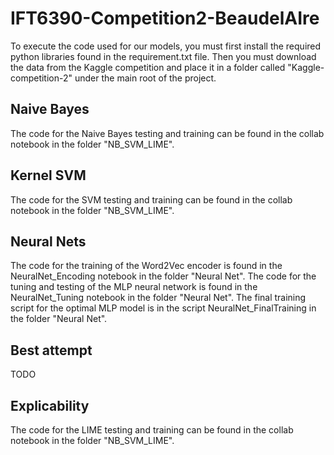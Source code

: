 # IFT6390-Competition2-BeaudelAIre
To execute the code used for our models, you must first install the required python libraries found in the requirement.txt file. Then you must download the data from the Kaggle competition and place it in a folder called "Kaggle-competition-2" under the main root of the project.

## Naive Bayes
The code for the Naive Bayes testing and training can be found in the collab notebook in the folder "NB_SVM_LIME".

## Kernel SVM
The code for the SVM testing and training can be found in the collab notebook in the folder "NB_SVM_LIME".

## Neural Nets
The code for the training of the Word2Vec encoder is found in the NeuralNet_Encoding notebook in the folder "Neural Net". The code for the tuning and testing of the MLP neural network is found in the NeuralNet_Tuning notebook in the folder "Neural Net". The final training script for the optimal MLP model is in the script NeuralNet_FinalTraining in the folder "Neural Net".

## Best attempt
TODO

## Explicability
The code for the LIME testing and training can be found in the collab notebook in the folder "NB_SVM_LIME".